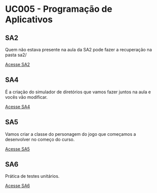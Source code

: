 # UC005 - Programação de Aplicativos

## SA2
Quem não estava presente na aula da SA2 pode fazer a recuperação na pasta sa2/

[Acesse SA2](https://github.com/giov8/uc-05/tree/main/sa2)

## SA4
É a criação do simulador de diretórios que vamos fazer juntos na aula e vocês vão modificar.

[Acesse SA4](https://github.com/giov8/uc-05/tree/main/sa4)

## SA5
Vamos criar a classe do personagem do jogo que começamos a desenvolver no começo do curso.

[Acesse SA5](https://github.com/giov8/uc-05/tree/main/sa5)

## SA6
Prática de testes unitários.

[Acesse SA6](https://github.com/giov8/uc-05/tree/main/sa6)
